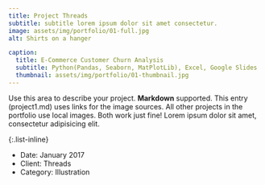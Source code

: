 ```yaml
---
title: Project Threads
subtitle: subtitle lorem ipsum dolor sit amet consectetur.
image: assets/img/portfolio/01-full.jpg
alt: Shirts on a hanger

caption:
  title: E-Commerce Customer Churn Analysis
  subtitle: Python(Pandas, Seaborn, MatPlotLib), Excel, Google Slides
  thumbnail: assets/img/portfolio/01-thumbnail.jpg
---
```

Use this area to describe your project. **Markdown** supported. This entry (project1.md) uses links for the image sources. All other projects in the portfolio use local images. Both work just fine! Lorem ipsum dolor sit amet, consectetur adipisicing elit. 

{:.list-inline}
- Date: January 2017
- Client: Threads
- Category: Illustration

